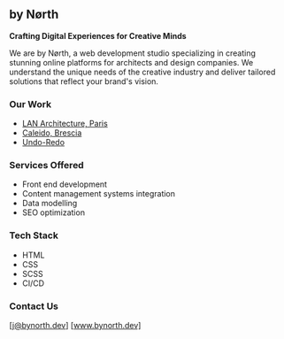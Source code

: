 ## by Nørth

**Crafting Digital Experiences for Creative Minds**

We are by Nørth, a web development studio specializing in creating stunning online platforms for architects and design companies. We understand the unique needs of the creative industry and deliver tailored solutions that reflect your brand's vision.

### Our Work

* [LAN Architecture, Paris](www.lan-paris.com)
* [Caleido, Brescia](www.caleido.it)
* [Undo-Redo](www.undo-redo.com)

### Services Offered
* Front end development
* Content management systems integration
* Data modelling
* SEO optimization

### Tech Stack
* HTML
* CSS
* SCSS
* CI/CD

### Contact Us
[j@bynorth.dev]
[www.bynorth.dev]
